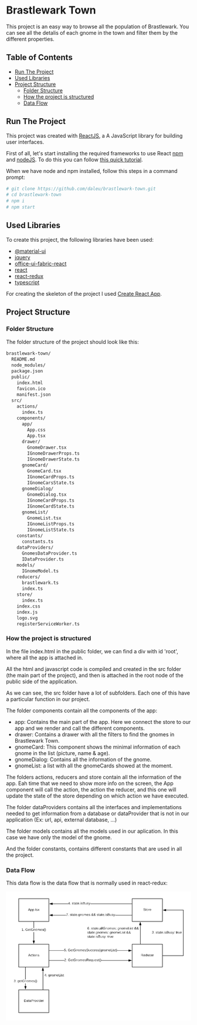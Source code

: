 # Brastlewark Town

This project is an easy way to browse all the population of Brastlewark. You can see all the detalis of each gnome in the town and filter them by the different properties.

## Table of Contents

- [Run The Project](#run-the-project)
- [Used Libraries](#sending-feedback)
- [Project Structure](#project-structure)
  - [Folder Structure](#project-structure)
  - [How the project is structured](how-the-project-is-structured)
  - [Data Flow](data-flow)
  
## Run The Project

This project was created with [ReactJS](https://reactjs.org/), a A JavaScript library for building user interfaces.

First of all, let's start installing the required frameworks to use React [npm](https://www.npmjs.com/) and [nodeJS](https://nodejs.org/). To do this you can follow [this quick tutorial](https://www.npmjs.com/get-npm/).

When we have node and npm installed, follow this steps in a command prompt:
```sh
# git clone https://github.com/daleu/brastlewark-town.git
# cd brastlewark-town
# npm i
# npm start
```

## Used Libraries

To create this project, the following libraries have been used:
- [@material-ui](https://material-ui.com/)
- [jquery](https://jquery.com/)
- [office-ui-fabric-react](https://github.com/OfficeDev/office-ui-fabric-react/)
- [react](https://reactjs.org/)
- [react-redux](https://github.com/reduxjs/react-redux)
- [typescript](https://www.typescriptlang.org/)

For creating the skeleton of the project I used [Create React App](https://github.com/facebookincubator/create-react-app).

## Project Structure

### Folder Structure

The folder structure of the project should look like this:

```
brastlewark-town/
  README.md
  node_modules/
  package.json
  public/
    index.html
    favicon.ico
    manifest.json
  src/
    actions/
      index.ts
    components/
      app/
        App.css
        App.tsx
      drawer/
        GnomeDrawer.tsx
        IGnomeDrawerProps.ts
        IGnomeDrawerState.ts
      gnomeCard/
        GnomeCard.tsx
        IGnomeCardProps.ts
        IGnomeCarsState.ts
      gnomeDialog/
        GnomeDialog.tsx
        IGnomeCardProps.ts
        IGnomeCardState.ts
      gnomeList/
        GnomeList.tsx
        IGnomeListProps.ts
        IGnomeListState.ts
    constants/
      constants.ts
    dataProviders/
      GnomesDataProvider.ts
      IDataProvider.ts
    models/
      IGnomeModel.ts
    reducers/
      brastlewark.ts
      index.ts
    store/
      index.ts
    index.css
    index.js
    logo.svg
    registerServiceWorker.ts
```

### How the project is structured

In the file index.html in the public folder, we can find a div with id 'root', where all the app is attached in.

All the html and javascript code is compiled and created in the src folder (the main part of the project), and then is attached in the root node of the public side of the application.

As we can see, the src folder have a lot of subfolders. Each one of this have a particular function in our project.

The folder components contain all the components of the app:
- app: Contains the main part of the app. Here we connect the store to our app and we render and call the different components.
- drawer: Contains a drawer with all the filters to find the gnomes in Brastlewark Town.
- gnomeCard: This component shows the minimal information of each gnome in the list (picture, name & age).
- gnomeDialog: Contains all the information of the gnome.
- gnomeList: a list with all the gnomeCards showed at the moment.

The folders actions, reducers and store contain all the information of the app. Eah time that we need to show more info on the screen, the App component will call the action, the action the reducer, and this one will update the state of the store depending on which action we have executed.

The folder dataProviders contains all the interfaces and implementations needed to get information from a database or dataProvider that is not in our application (Ex: url, api, external database, ...)

The folder models contains all the models used in our aplication. In this case we have only the model of the gnome.

And the folder constants, contains different constants that are used in all the project.

### Data Flow

This data flow is the data flow that is normally used in react-redux:

![alt text](/dataFlowDiagram.png)
